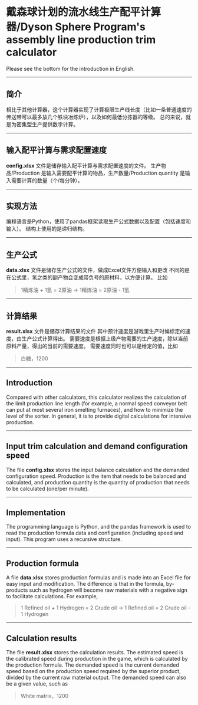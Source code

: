 # 戴森球计划的流水线生产配平计算器/Dyson Sphere Program's assembly line production trim calculator

Please see the bottom for the introduction in English.

---

## 简介
相比于其他计算器，这个计算器实现了计算极限生产线长度（比如一条普通速度的传送带可以最多放几个铁块冶炼炉），以及如何最低分拣器的等级。
总的来说，就是为密集型生产提供数字计算。

---


## 输入配平计算与需求配置速度
**config.xlsx** 文件是储存输入配平计算与需求配置速度的文件。
生产物品/Production 是输入需要配平计算的物品，生产数量/Production quantity 是输入需要计算的数量（个/每分钟）。

---



## 实现方法
编程语言是Python，使用了pandas框架读取生产公式数据以及配置（包括速度和输入）。
结构上使用的是递归结构。

---

## 生产公式
**data.xlsx** 文件是储存生产公式的文件，做成Excel文件方便输入和更改
不同的是在公式里，氢之类的副产物会变成带负号的原材料，以方便计算。
比如 
>1精炼油 + 1氢 = 2原油 -> 1精炼油 = 2原油 - 1氢

---

## 计算结果
**result.xlsx** 文件是储存计算结果的文件
其中预计速度是游戏里生产时候标定的速度，由生产公式计算得出。
需要速度是根据上级产物需要的生产速度，除以当前原料产量，得出的当前的需要速度。
需要速度同时也可以是给定的值，比如
>白糖，1200

---

## Introduction
Compared with other calculators, this calculator realizes the calculation of the limit production line length (for example, a normal speed conveyor belt can put at most several iron smelting furnaces), and how to minimize the level of the sorter.
In general, it is to provide digital calculations for intensive production.

---

## Input trim calculation and demand configuration speed
The file **config.xlsx** stores the input balance calculation and the demanded configuration speed.
Production is the item that needs to be balanced and calculated, and production quantity is the quantity of production that needs to be calculated (one/per minute).

---

## Implementation
The programming language is Python, and the pandas framework is used to read the production formula data and configuration (including speed and input).
This program uses a recursive structure.

---

## Production formula
A file **data.xlsx** stores production formulas and is made into an Excel file for easy input and modification.
The difference is that in the formula, by-products such as hydrogen will become raw materials with a negative sign to facilitate calculations.
For example,
>1 Refined oil + 1 Hydrogen = 2 Crude oil -> 1 Refined oil = 2 Crude oil - 1 Hydrogen

---

## Calculation results
The file **result.xlsx** stores the calculation results.
The estimated speed is the calibrated speed during production in the game, which is calculated by the production formula.
The demanded speed is the current demanded speed based on the production speed required by the superior product, divided by the current raw material output.
The demanded speed can also be a given value, such as
>White matrix，1200
